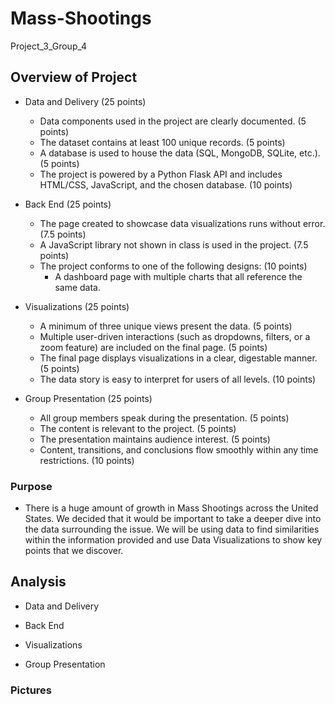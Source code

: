 # Mass-Shootings
Project_3_Group_4
## Overview of Project
* Data and Delivery (25 points)
    * Data components used in the project are clearly documented. (5 points)
    * The dataset contains at least 100 unique records. (5 points)
    * A database is used to house the data (SQL, MongoDB, SQLite, etc.). (5 points)
    * The project is powered by a Python Flask API and includes HTML/CSS, JavaScript, and the chosen database. (10 points)

* Back End (25 points)
    * The page created to showcase data visualizations runs without error. (7.5 points)
    * A JavaScript library not shown in class is used in the project. (7.5 points)
    * The project conforms to one of the following designs: (10 points)
        * A dashboard page with multiple charts that all reference the same data.

* Visualizations (25 points)
    * A minimum of three unique views present the data. (5 points)
    * Multiple user-driven interactions (such as dropdowns, filters, or a zoom feature) are included on the final page. (5 points)
    * The final page displays visualizations in a clear, digestable manner. (5 points)
    * The data story is easy to interpret for users of all levels. (10 points)

* Group Presentation (25 points)
    * All group members speak during the presentation. (5 points)
    * The content is relevant to the project. (5 points)
    * The presentation maintains audience interest. (5 points)
    * Content, transitions, and conclusions flow smoothly within any time restrictions. (10 points)

### Purpose
   
* There is a huge amount of growth in Mass Shootings across the United States. We decided that it would be important to take a deeper dive into the data surrounding the issue. We will be using data to find similarities within the information provided and use Data Visualizations to show key points that we discover.

## Analysis

* Data and Delivery

* Back End

* Visualizations

* Group Presentation

### Pictures

